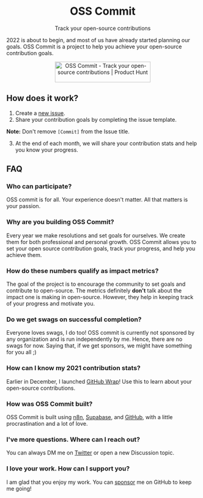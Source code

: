 <h1 align="center">OSS Commit</h1>
<p align="center">
Track your open-source contributions
</p>

2022 is about to begin, and most of us have already started planning our goals. OSS Commit is a project to help you achieve your open-source contribution goals.
<p align="center">
  <a href="https://www.producthunt.com/posts/oss-commit?utm_source=badge-review&utm_medium=badge&utm_souce=badge-oss-commit#discussion-body" target="_blank"><img src="https://api.producthunt.com/widgets/embed-image/v1/review.svg?post_id=324022&theme=dark" alt="OSS Commit - Track your open-source contributions | Product Hunt" style="width: 250px; height: 54px;" width="250" height="54" /></a>
</p>

## How does it work?
1. Create a [new issue](https://github.com/harshil1712/oss-commit/issues/new?assignees=&labels=goals&template=commit.yml&title=%5BCommit%5D+).
2. Share your contribution goals by completing the issue template.

**Note:** Don't remove `[Commit]` from the Issue title.

3. At the end of each month, we will share your contribution stats and help you know your progress.

## FAQ

### Who can participate?
OSS commit is for all. Your experience doesn't matter. All that matters is your passion.

### Why are you building OSS Commit?
Every year we make resolutions and set goals for ourselves. We create them for both professional and personal growth. OSS Commit allows you to set your open source contribution goals, track your progress, and help you achieve them.

### How do these numbers qualify as impact metrics?
The goal of the project is to encourage the community to set goals and contribute to open-source. The metrics definitely **don't** talk about the impact one is making in open-source. However, they help in keeping track of your progress and motivate you.

### Do we get swags on successful completion?
Everyone loves swags, I do too! OSS commit is currently not sponsored by any organization and is run independently by me. Hence, there are no swags for now. Saying that, if we get sponsors, we might have something for you all ;)

### How can I know my 2021 contribution stats?
Earlier in December, I launched [GitHub Wrap](https://lowcode.land/ghwrap/)! Use this to learn about your open-source contributions.

### How was OSS Commit built?
OSS Commit is built using [n8n](https://n8n.io?utm=ref_oss_commit_harshil), [Supabase](https://supabase.com), and [GitHub](https://github.com), with a little procrastination and a lot of love.

### I've more questions. Where can I reach out?
You can always DM me on [Twitter](https://twitter.com/harshil1712) or open a new Discussion topic.

### I love your work. How can I support you?
I am glad that you enjoy my work. You can [sponsor](https://github.com/sponsors/harshil1712) me on GitHub to keep me going!
